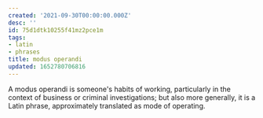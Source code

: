 ```yaml
---
created: '2021-09-30T00:00:00.000Z'
desc: ''
id: 75d1dtk10255f41mz2pce1m
tags:
- latin
- phrases
title: modus operandi
updated: 1652780706816
---
```

   
A modus operandi is someone's habits of working, particularly in the context of business or criminal investigations; but also more generally, it is a Latin phrase, approximately translated as mode of operating.
